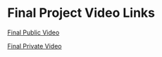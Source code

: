 # Final Project Video Links

[Final Public Video](https://youtu.be/eniNg9xYwho)

[Final Private Video](https://youtu.be/5W8TWk-vrwI)